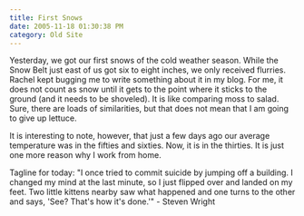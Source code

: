 ```yaml
---
title: First Snows
date: 2005-11-18 01:30:38 PM
category: Old Site
---
```


Yesterday, we got our first snows of the cold weather season. While the Snow Belt just east of us got six to eight inches, we only received flurries. Rachel kept bugging me to write something about it in my blog. For me, it does not count as snow until it gets to the point where it sticks to the ground (and it needs to be shoveled). It is like comparing moss to salad. Sure, there are loads of similarities, but that does not mean that I am going to give up lettuce.

It is interesting to note, however, that just a few days ago our average temperature was in the fifties and sixties. Now, it is in the thirties. It is just one more reason why I work from home.

Tagline for today: "I once tried to commit suicide by jumping off a building. I changed my mind at the last minute, so I just flipped over and landed on my feet. Two little kittens nearby saw what happened and one turns to the other and says, 'See? That's how it's done.'" - Steven Wright

